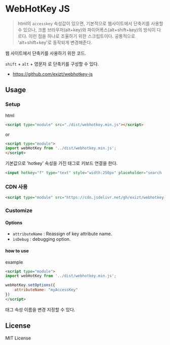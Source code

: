 # WebHotKey JS
> html의 `accesskey` 속성값이 있으면, 기본적으로 웹사이트에서 단축키를 사용할 수 있으나, 크롬 브라우저(alt+key)와 파이어폭스(alt+shift+key)의 방식이 다르다. 이런 점을 하나로 조율하기 위한 스크립트이다. 공통적으로 'alt+shift+key'로 동작되게 변경해준다.

웹 사이트에서 단축키를 사용하기 위한 코드.

`shift` + `alt` + 영문자 로 단축키를 구성할 수 있다.

- https://github.com/exizt/webhotkey-js


## Usage
### Setup
html
```html
<script type="module" src="./dist/webhotkey.min.js"></script>
```

or 


```html
<script type="module">
import webHotKey from '../dist/webhotkey.min.js';
</script>
```


기본값으로 'hotkey' 속성을 가진 태그로 키보드 연결을 한다.
```html
<input hotkey="f" type="text" style="width:250px" placeholder="search (alt+shift+f)">
```

### CDN 사용
```html
<script type="module" src="https://cdn.jsdelivr.net/gh/exizt/webhotkey-js@main/dist/webhotkey.min.js"></script>
```


### Customize
#### Options
- `attributeName` : Reassign of key attribute name.
- `isDebug` : debugging option.



#### how to use
example
```html
<script type="module">
import webHotKey from '../dist/webhotkey.min.js';

webHotKey.setOptions({
    attributeName: "myAccessKey"
})
</script>
```
태그 속성 이름을 변경 지정할 수 있다.


## License

MIT License